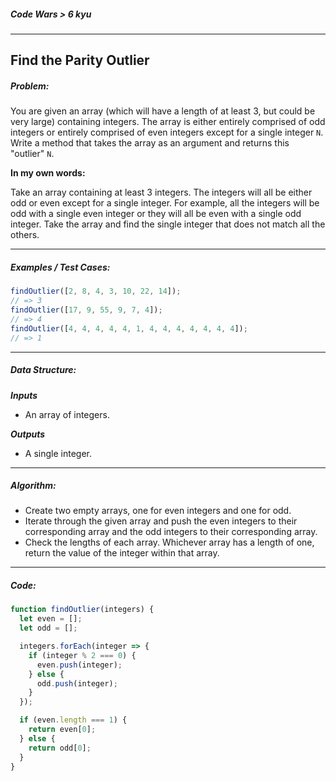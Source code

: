 ##### Code Wars > 6 kyu

---

## Find the Parity Outlier

##### Problem:

You are given an array (which will have a length of at least 3, but could be very large) containing integers. The array is either entirely comprised of odd integers or entirely comprised of even integers except for a single integer `N`. Write a method that takes the array as an argument and returns this "outlier" `N`.

**In my own words:**

Take an array containing at least 3 integers. The integers will all be either odd or even except for a single integer. For example, all the integers will be odd with a single even integer or they will all be even with a single odd integer. Take the array and find the single integer that does not match all the others.



---

##### Examples / Test Cases:

```javascript
findOutlier([2, 8, 4, 3, 10, 22, 14]);
// => 3
findOutlier([17, 9, 55, 9, 7, 4]);
// => 4
findOutlier([4, 4, 4, 4, 4, 1, 4, 4, 4, 4, 4, 4, 4]);
// => 1
```

---

##### Data Structure:

**_Inputs_**

* An array of integers.

**_Outputs_**

* A single integer.

---

##### Algorithm:

* Create two empty arrays, one for even integers and one for odd.
* Iterate through the given array and push the even integers to their corresponding array and the odd integers to their corresponding array.
* Check the lengths of each array. Whichever array has a length of one, return the value of the integer within that array.

---

##### Code:

```javascript
function findOutlier(integers) {
  let even = [];
  let odd = [];

  integers.forEach(integer => {
    if (integer % 2 === 0) {
      even.push(integer);
    } else {
      odd.push(integer);
    }
  });

  if (even.length === 1) {
    return even[0];
  } else {
    return odd[0];
  }
}
```



